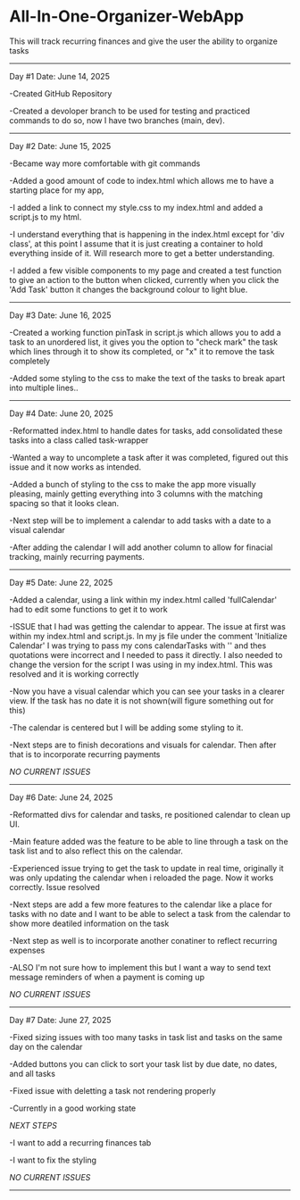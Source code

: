 # All-In-One-Organizer-WebApp
This will track recurring finances and give the user the ability to organize tasks


-------------------------------------------------------------------------------------------------------------------------------------------------------------------------------------------------
Day #1  Date: June 14, 2025


-Created GitHub Repository

-Created a devoloper branch to be used for testing and practiced commands to do so,
now I have two branches (main, dev).

-------------------------------------------------------------------------------------------------------------------------------------------------------------------------------------------------
Day #2 Date: June 15, 2025


-Became way more comfortable with git commands

-Added a good amount of code to index.html which allows me to have a starting place for my app,

-I added a link to connect my style.css to my index.html and added a script.js to my html.

-I understand everything that is happening in the index.html except for 'div class', at this point
I assume that it is just creating a container to hold everything inside of it. Will research more to
get a better understanding.

-I added a few visible components to my page and created a test function to give an action to the button when clicked, currently when you click the 'Add Task' button it changes the background colour to light blue. 

-------------------------------------------------------------------------------------------------------------------------------------------------------------------------------------------------
Day #3 Date: June 16, 2025

-Created a working function pinTask in script.js which allows you to add a task to an unordered list, it gives you the option to "check mark" the task which lines through it to show its completed, or "x" it to remove the task completely

-Added some styling to the css to make the text of the tasks to break apart into multiple lines..

-------------------------------------------------------------------------------------------------------------------------------------------------------------------------------------------------

Day #4 Date: June 20, 2025

-Reformatted index.html to handle dates for tasks, add consolidated these tasks into a class called task-wrapper

-Wanted a way to uncomplete a task after it was completed, figured out this issue and it now works as intended.

-Added a bunch of styling to the css to make the app more visually pleasing, mainly getting everything into 3 columns with the matching spacing so that it looks clean.

-Next step will be to implement a calendar to add tasks with a date to a visual calendar

-After adding the calendar I will add another column to allow for finacial tracking, mainly recurring payments.

-------------------------------------------------------------------------------------------------------------------------------------------------------------------------------------------------

Day #5 Date: June 22, 2025

-Added a calendar, using a link within my index.html called 'fullCalendar' had to edit some functions to get it to work

-ISSUE that I had was getting the calendar to appear. The issue at first was within my index.html and script.js. In my js file under the comment 'Initialize Calendar' I was trying to pass my cons calendarTasks with '' and thes quotations were incorrect and I needed to pass it directly. I also needed to change the version for the script I was using in my index.html. This was resolved and it is working correctly

-Now you have a visual calendar which you can see your tasks in a clearer view. If the task has no date it is not shown(will figure something out for this)

-The calendar is centered but I will be adding some styling to it.

-Next steps are to finish decorations and visuals for calendar. Then after that is to incorporate recurring payments

*NO CURRENT ISSUES*

-------------------------------------------------------------------------------------------------------------------------------------------------------------------------------------------------

Day #6 Date: June 24, 2025

-Reformatted divs for calendar and tasks, re positioned calendar to clean up UI.

-Main feature added was the feature to be able to line through a task on the task list and to also reflect this on the calendar.

-Experienced issue trying to get the task to update in real time, originally it was only updating the calendar when i reloaded the page. Now it works correctly. Issue resolved

-Next steps are add a few more features to the calendar like a place for tasks with no date and I want to be able to select a task from the calendar to show more deatiled information on the task

-Next step as well is to incorporate another conatiner to reflect recurring expenses

-ALSO I'm not sure how to implement this but I want a way to send text message reminders of when a payment is coming up

*NO CURRENT ISSUES*

-------------------------------------------------------------------------------------------------------------------------------------------------------------------------------------------------

Day #7 Date: June 27, 2025

-Fixed sizing issues with too many tasks in task list and tasks on the same day on the calendar

-Added buttons you can click to sort your task list by due date, no dates, and all tasks

-Fixed issue with deletting a task not rendering properly

-Currently in a good working state 

*NEXT STEPS*

-I want to add a recurring finances tab

-I want to fix the styling

*NO CURRENT ISSUES*

-------------------------------------------------------------------------------------------------------------------------------------------------------------------------------------------------